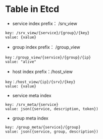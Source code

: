 # Table in Etcd

* service index prefix： /srv_view
```
key: /srv_view/{service}/{group}/{key}
value: {value}
```

* group index prefix： /group_view
```
key：/group_view/{service}/{group}/{ip}
value: "alive"
```

* host index prefix：/host_view
```
key：/host_view/{ip}/{srv}/{key}
value: {value}
```

* service meta index
```
key: /srv_meta/{service}
value: json({service, description, token})
```

* group meta index
```
key: /group_meta/{service}/{group}
value: json({service, group, description})
```
